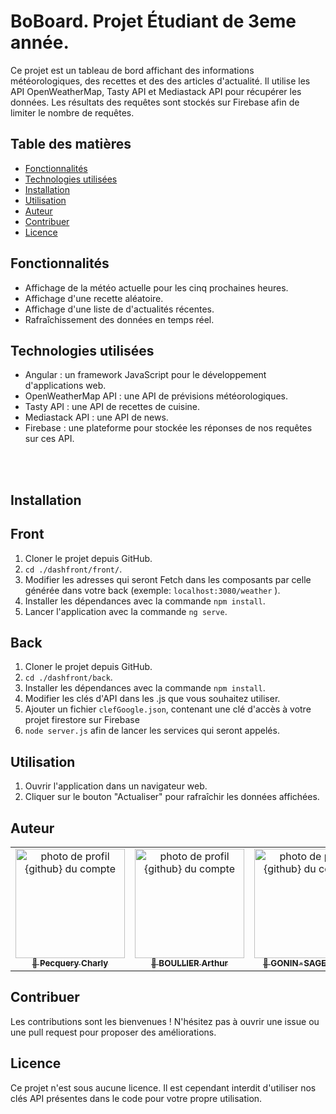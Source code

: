 <!-- Titre du projet -->
# BoBoard. Projet Étudiant de 3eme année.

<!-- Description du projet -->
Ce projet est un tableau de bord affichant des informations météorologiques, des recettes et des des articles d'actualité. Il utilise les API OpenWeatherMap, Tasty API et Mediastack API pour récupérer les données. Les résultats des requêtes sont stockés sur Firebase afin de limiter le nombre de requêtes.

<!-- Table des matières -->
## Table des matières
- [Fonctionnalités](#fonctionnalités)
- [Technologies utilisées](#technologies-utilisées)
- [Installation](#installation)
- [Utilisation](#utilisation)
- [Auteur](#auteur)
- [Contribuer](#contribuer)
- [Licence](#licence)

<!-- Fonctionnalités -->
## Fonctionnalités

- Affichage de la météo actuelle pour les cinq prochaines heures.
- Affichage d'une recette aléatoire.
- Affichage d'une liste de d'actualités récentes.
- Rafraîchissement des données en temps réel.

<!-- Technologies utilisées -->
## Technologies utilisées

- Angular : un framework JavaScript pour le développement d'applications web.
- OpenWeatherMap API : une API de prévisions météorologiques.
- Tasty API : une API de recettes de cuisine.
- Mediastack API : une API de news.
- Firebase : une plateforme pour stockée les réponses de nos requêtes sur ces API.







<br><br>
<!-- Installation -->
## Installation


## Front
1. Cloner le projet depuis GitHub.
2. `cd ./dashfront/front/`.
3. Modifier les adresses qui seront Fetch dans les composants par celle générée dans votre back (exemple: `localhost:3080/weather` ).
4. Installer les dépendances avec la commande `npm install`.
5. Lancer l'application avec la commande `ng serve`.

## Back
1. Cloner le projet depuis GitHub.
2. `cd ./dashfront/back`.
3. Installer les dépendances avec la commande `npm install`.
4. Modifier les clés d'API dans les .js que vous souhaitez utiliser.
5. Ajouter un fichier `clefGoogle.json`, contenant une clé d'accès à votre projet firestore sur Firebase
6. `node server.js` afin de lancer les services qui seront appelés.

<!-- Utilisation -->
## Utilisation

1. Ouvrir l'application dans un navigateur web.
2. Cliquer sur le bouton "Actualiser" pour rafraîchir les données affichées.


<!-- Auteur -->
## Auteur


<table >
  <tr align="center">
    <td>
			<a href="https://github.com/xHookman">
				<img src="https://avatars.githubusercontent.com/u/77964646?v=4" width="175px;" alt="photo de profil {github} du compte"/>
				<br />
				<sub>
					<b>👤 Pecquery Charly</b>
				</sub>
			</a>
			<br />
		</td>
    <td>
			<a href="https://github.com/ArthurBlr">
				<img src="https://avatars.githubusercontent.com/u/97943017?v=4" width="175px;" alt="photo de profil {github} du compte"/>
				<br />
				<sub>
					<b>👤 BOULLIER Arthur</b>
				</sub>
			</a>
			<br />
		</td>
    <td>
			<a href="https://github.com/RadYio">
				<img src="https://avatars.githubusercontent.com/u/17927968?v=4" width="175px;" alt="photo de profil {github} du compte"/>
				<br />
				<sub>
					<b>👤 GONIN-SAGET Allan</b>
				</sub>
			</a>
			<br />
		</td>
  </tr>
</table>

<!-- Contribuer -->
## Contribuer
Les contributions sont les bienvenues ! N'hésitez pas à ouvrir une issue ou une pull request pour proposer des améliorations.

<!-- Licence -->
## Licence

Ce projet n'est sous aucune licence. Il est cependant interdit d'utiliser nos clés API présentes dans le code pour votre propre utilisation.
